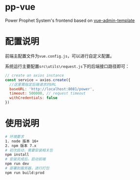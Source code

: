 # pp-vue
Power Prophet System's frontend based on [vue-admin-template](https://github.com/PanJiaChen/vue-admin-template)
# 配置说明

前端主配置文件为`vue.config.js`，可以进行自定义配置。

系统运行主要配置`src\utils\request.js`下的后端接口路径即可：

```js
// create an axios instance
const service = axios.create({
  //这里需指定后端请求的URL
  baseURL: 'http://localhost:8081/power',
  timeout: 500000, // request timeout
  withCredentials: false
})
```

# 使用说明

```bash
# 环境要求
1. node 版本 16+
2. npm 版本 7.x
# 初次启动，需要安装相关包
npm install
# 安装完成后，启动前端
npm run dev
# 部署到服务器，进行打包
npm run build:prod
```

